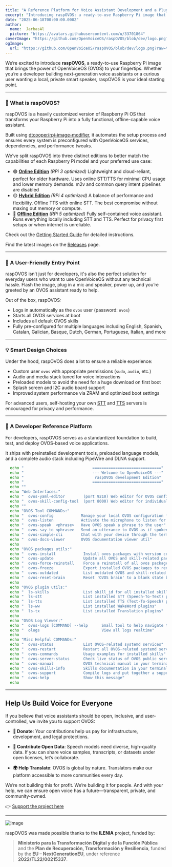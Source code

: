 ```yaml
---
title: "A Reference Platform for Voice Assistant Development and a Plug-and-Play Entry Point for Users"
excerpt: "Introducing raspOVOS: a ready-to-use Raspberry Pi image that brings the power of OpenVoiceOS (OVOS) to your fingertips."
date: "2025-06-18T00:00:00.000Z"
author:
  name:  JarbasAl
  picture: "https://avatars.githubusercontent.com/u/33701864"
coverImage: "https://github.com/OpenVoiceOS/raspOVOS/blob/dev/logo.png?raw=true"
ogImage:
  url: "https://github.com/OpenVoiceOS/raspOVOS/blob/dev/logo.png?raw=true"
---
```



We’re excited to introduce **raspOVOS**, a ready-to-use Raspberry Pi image that brings the power of OpenVoiceOS (OVOS) to your fingertips. Whether you’re a developer building next-generation voice assistants or a curious user wanting a local, private smart speaker, raspOVOS is your ideal starting point.

---

### 🚀 What is raspOVOS?

raspOVOS is a heavily customized version of Raspberry Pi OS that transforms your Raspberry Pi into a fully functional, offline-capable voice assistant. 

Built using [dtcooper/rpi-image-modifier](https://github.com/dtcooper/rpi-image-modifier), it automates the setup process and ensures every system is preconfigured with OpenVoiceOS services, dependencies, and performance tweaks.

We’ve split raspOVOS into three distinct editions to better match the capabilities of each Raspberry Pi model and your preferred use case:

- 🟢 **[Online Edition](https://github.com/OpenVoiceOS/raspOVOS/releases/tag/raspOVOS-bookworm-arm64-lite-2025-06-18)** _(RPi 3 optimized)_
  Lightweight and cloud-reliant, perfect for older hardware. Uses online STT/TTS for minimal CPU usage and lower memory demands. m2v and common query intent pipelines are disabled
- 🟡 **[Hybrid Edition](https://github.com/OpenVoiceOS/raspOVOS/releases/tag/raspOVOS-bookworm-arm64-hybrid-2025-06-18)** _(RPi 4 optimized)_
  A balance of performance and flexibility. Offline TTS with online STT. The best compromise without maxing out memory or compute.
- 🔴 **[Offline Edition](https://github.com/OpenVoiceOS/raspOVOS/releases/tag/raspOVOS-bookworm-arm64-offline-2025-06-18)** _(RPi 5 optimized)_
  Fully self-contained voice assistant. Runs everything locally including STT and TTS. Perfect for privacy first setups or when internet is unreliable.

Check out the [Getting Started Guide](https://openvoiceos.github.io/ovos-technical-manual/51-install_raspovos) for detailed instructions.

Find the latest images on the [Releases](https://github.com/OpenVoiceOS/raspOVOS/releases) page.

---

### 🙌 A User-Friendly Entry Point

raspOVOS isn’t just for developers, it's also the perfect solution for everyday users who want to use OpenVoiceOS without any technical hassle. Flash the image, plug in a mic and speaker, power up, and you’re greeted by an OVOS assistant ready to help.

Out of the box, raspOVOS:

* Logs in automatically as the `ovos` user (password: `ovos`)
* Starts all OVOS services at boot
* Includes all default OVOS skills
* Fully pre-configured for multiple languages including English, Spanish, Catalan, Galician, Basque, Dutch, German, Portuguese, Italian, and more

---

### 💡 Smart Design Choices

Under the hood, raspOVOS does a lot to ensure a reliable experience:

* Custom user `ovos` with appropriate permissions (`sudo`, `audio`, etc.)
* Audio and media stack tuned for voice interactions
* Preloaded models to avoid the need for a huge download on first boot
* Splash screen and I2C audio board support
* Improved system performance via ZRAM and optimized boot settings

For advanced users, self-hosting your own [STT](https://openvoiceos.github.io/ovos-technical-manual/200-stt_server/) and [TTS](https://openvoiceos.github.io/ovos-technical-manual/201-tts_server/) servers is encouraged for privacy and performance.

---

### 🧪 A Developer Reference Platform

For developers, raspOVOS serves as a standardized foundation to build, test, and deploy OVOS-based voice applications. 

It ships with preinstalled development tools, preloaded language models, and a complete audio stack including PipeWire and DLNA support.

```bash
  echo "                              =============================="
  echo "                              --- Welcome to OpenVoiceOS ---"
  echo "                               raspOVOS development Edition"
  echo "                              =============================="
  echo ""
  echo "Web Interfaces:"
  echo "  ovos-yaml-editor        (port 9210) Web editor for OVOS configuration"
  echo "  ovos-skill-config-tool  (port 8000) Web editor for individual skill settings"
  echo ""
  echo "OVOS Tool COMMANDs:"
  echo "  ovos-config            Manage your local OVOS configuration files"
  echo "  ovos-listen            Activate the microphone to listen for a command"
  echo "  ovos-speak  <phrase>   Have OVOS speak a phrase to the user"
  echo "  ovos-say-to <phrase>   Send an utterance to OVOS as if spoken by a user"
  echo "  ovos-simple-cli        Chat with your device through the terminal"
  echo "  ovos-docs-viewer       OVOS documentation viewer util"
  echo
  echo "OVOS packages utils:"
  echo "  ovos-install            Install ovos packages with version constraints"
  echo "  ovos-update             Update all OVOS and skill-related packages"
  echo "  ovos-force-reinstall    Force a reinstall of all ovos packages, for when you completely break your system"
  echo "  ovos-freeze             Export installed OVOS packages to requirements.txt"
  echo "  ovos-outdated           List outdated OVOS and skill-related packages"
  echo "  ovos-reset-brain        Reset 'OVOS brain' to a blank state by uninstalling all skills"
  echo
  echo "OVOS plugin utils:"
  echo "  ls-skills               List skill_id for all installed skills"
  echo "  ls-stt                  List installed STT (Speech-To-Text) plugins"
  echo "  ls-tts                  List installed TTS (Text-To-Speech) plugins"
  echo "  ls-ww                   List installed WakeWord plugins"
  echo "  ls-tx                   List installed Translation plugins"
  echo
  echo "OVOS Log Viewer:"
  echo "  ovos-logs [COMMAND] --help      Small tool to help navigate the logs"
  echo "  ologs                           View all logs realtime"
  echo
  echo "Misc Helpful COMMANDs:"
  echo "  ovos-status             List OVOS-related systemd services"
  echo "  ovos-restart            Restart all OVOS-related systemd services"
  echo "  ovos-commands           Usage examples for installed skills"
  echo "  ovos-server-status      Check live status of OVOS public servers"
  echo "  ovos-manual             OVOS technical manual in your terminal"
  echo "  ovos-skills-info        Skills documentation in your terminal"
  echo "  ovos-support            Compile logs and put together a support package"
  echo "  ovos-help               Show this message"
  echo
```
---

## Help Us Build Voice for Everyone

If you believe that voice assistants should be open, inclusive, and user-controlled, we invite you to support OVOS:

* **💸 Donate**: Your contributions help us pay for infrastructure, development, and legal protections.

* **📣 Contribute Open Data**: Speech models need diverse, high-quality data. If you can share voice samples, transcripts, or datasets under open licenses, let’s collaborate.

* **🌍 Help Translate**: OVOS is global by nature. Translators make our platform accessible to more communities every day.

We’re not building this for profit. We’re building it for people. And with your help, we can ensure open voice has a future—transparent, private, and community-owned.

👉 [Support the project here](https://www.openvoiceos.org/contribution)

-----

![image](https://gist.github.com/user-attachments/assets/ce1ca88f-ac37-4a91-a428-bb85a75eaa25)

raspOVOS was made possible thanks to the **ILENIA** project, funded by:

> **Ministerio para la Transformación Digital y de la Función Pública** and the
> **Plan de Recuperación, Transformación y Resiliencia**, funded by the **EU – NextGenerationEU**,
> under reference **2022/TL22/00215337**.
